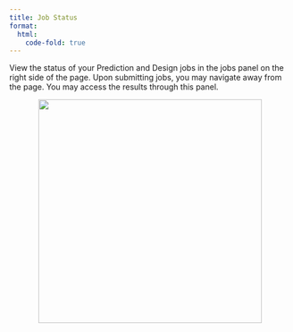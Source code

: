 ```yaml
---
title: Job Status
format:
  html:
    code-fold: true
---
```


View the status of your Prediction and Design jobs in the jobs panel on
the right side of the page. Upon submitting jobs, you may navigate away from the page. You may access the results through this panel.

<p align="center">
<img src="/main_tutorial_images/12_job_status.png" width="400">
</p>